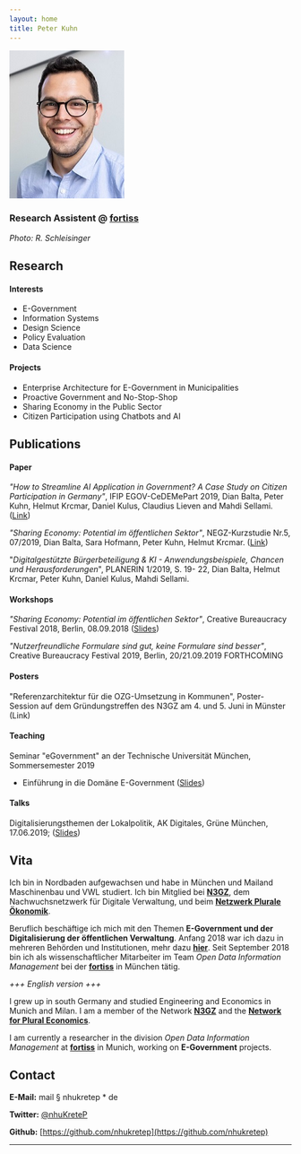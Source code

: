 ```yaml
---
layout: home
title: Peter Kuhn
---
```


![profilpic](.\profilpic.jpg)

### Research Assistent @ [fortiss](https://fortiss.org)

*Photo: R. Schleisinger*

## Research

#### Interests

* E-Government
* Information Systems
* Design Science
* Policy Evaluation 
* Data Science

#### Projects

* Enterprise Architecture for E-Government in Municipalities
* Proactive Government and No-Stop-Shop
* Sharing Economy in the Public Sector
* Citizen Participation using Chatbots and AI

## Publications

#### Paper

*"How to Streamline AI Application in Government? A Case Study on Citizen Participation in Germany"*, IFIP EGOV-CeDEMePart 2019, Dian Balta, Peter Kuhn, Helmut Krcmar, Daniel Kulus, Claudius Lieven and Mahdi Sellami. ([Link](https://doi.org/10.1007/978-3-030-27325-5_18))

*"Sharing Economy: Potential im öffentlichen Sektor"*, NEGZ-Kurzstudie Nr.5, 07/2019, Dian Balta, Sara Hofmann, Peter Kuhn, Helmut Krcmar. ([Link](https://negz.org/projekte-publikationen/))

"*Digitalgestützte Bürgerbeteiligung & KI - Anwendungsbeispiele, Chancen und Herausforderungen*", PLANERIN 1/2019, S. 19- 22, Dian Balta, Helmut Krcmar, Peter Kuhn, Daniel Kulus, Mahdi Sellami.

#### Workshops

*"Sharing Economy: Potential im öffentlichen Sektor"*, Creative Bureaucracy Festival 2018, Berlin, 08.09.2018 ([Slides](https://www.slideshare.net/PeterKuhn22/sharing-economy-potential-im-ffentlichen-sektor))

*"Nutzerfreundliche Formulare sind gut, keine Formulare sind besser"*, Creative Bureaucracy Festival 2019, Berlin, 20/21.09.2019 FORTHCOMING 

#### Posters

"Referenzarchitektur für die OZG-Umsetzung in Kommunen", Poster-Session auf dem Gründungstreffen des N3GZ am 4. und 5. Juni in Münster (Link)

#### Teaching

Seminar "eGovernment" an der Technische Universität München, Sommersemester 2019
* Einführung in die Domäne E-Government ([Slides](https://speakerdeck.com/nhukretep/einfuhrung-e-government))

#### Talks

Digitalisierungsthemen der Lokalpolitik, AK Digitales, Grüne München, 17.06.2019; ([Slides](https://speakerdeck.com/nhukretep/digitalisierungsthemen-der-lokalpolitik))

## Vita

Ich bin in Nordbaden aufgewachsen und habe in München und Mailand Maschinenbau und VWL studiert. Ich bin Mitglied bei **[N3GZ](https://n3gz.org/)**, dem Nachwuchsnetzwerk für Digitale Verwaltung, und beim **[Netzwerk Plurale Ökonomik](https://www.plurale-oekonomik.de/netzwerk-plurale-oekonomik/)**.

Beruflich beschäftige ich mich mit den Themen **E-Government und der Digitalisierung der öffentlichen Verwaltung**. Anfang 2018 war ich dazu in mehreren Behörden und Institutionen, mehr dazu [**hier**](https://nhukretep.github.io/eGov-blog/). Seit September 2018 bin ich als wissenschaftlicher Mitarbeiter im Team *Open Data Information Management* bei der [**fortiss**](https://www.fortiss.org) in München tätig.

*+++ English version +++*

I grew up in south Germany and studied Engineering and Economics in Munich and Milan. I am a member of the Network **[N3GZ](https://n3gz.org/)** and the [**Network for Plural Economics**](https://www.exploring-economics.org/en/).

I am currently a researcher in the division *Open Data Information Management* at [**fortiss**](https://www.fortiss.org/en/home/) in Munich, working on **E-Government** projects.

## Contact

**E-Mail:** mail § nhukretep * de

**Twitter:** [@nhuKreteP](https://twitter.com/nhukretep)

**Github:** [https://github.com/nhukretep](https://github.com/nhukretep)

---